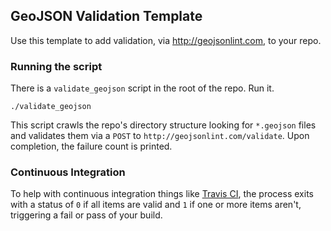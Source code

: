 ## GeoJSON Validation Template

Use this template to add validation, via http://geojsonlint.com, to your repo.

### Running the script

There is a `validate_geojson` script in the root of the repo. Run it.

    ./validate_geojson

This script crawls the repo's directory structure looking for `*.geojson` files and validates them via a `POST` to `http://geojsonlint.com/validate`. Upon completion, the failure count is printed.

### Continuous Integration

To help with continuous integration things like [Travis CI](https://travis-ci.org/), the process exits with a status of `0` if all items are valid and `1` if one or more items aren't, triggering a fail or pass of your build.
